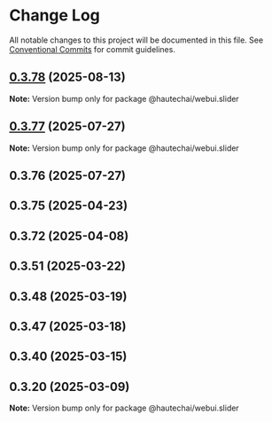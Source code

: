 # Change Log

All notable changes to this project will be documented in this file.
See [Conventional Commits](https://conventionalcommits.org) for commit guidelines.

## [0.3.78](https://github.com/HautechAI/webui/compare/@hautechai/webui.slider@0.3.77...@hautechai/webui.slider@0.3.78) (2025-08-13)

**Note:** Version bump only for package @hautechai/webui.slider

## [0.3.77](https://github.com/HautechAI/webui/compare/@hautechai/webui.slider@0.3.76...@hautechai/webui.slider@0.3.77) (2025-07-27)

**Note:** Version bump only for package @hautechai/webui.slider

## 0.3.76 (2025-07-27)

## 0.3.75 (2025-04-23)

## 0.3.72 (2025-04-08)

## 0.3.51 (2025-03-22)

## 0.3.48 (2025-03-19)

## 0.3.47 (2025-03-18)

## 0.3.40 (2025-03-15)

## 0.3.20 (2025-03-09)

**Note:** Version bump only for package @hautechai/webui.slider
